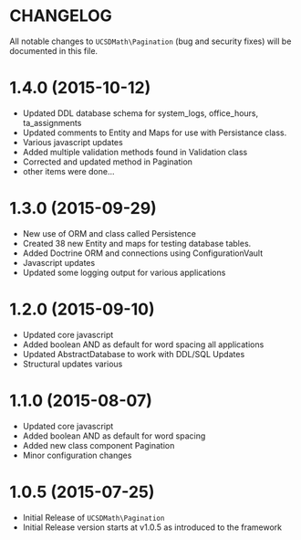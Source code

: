 CHANGELOG
=========

All notable changes to `UCSDMath\Pagination` (bug and security fixes) will
be documented in this file.

# 1.4.0 (2015-10-12)

 - Updated DDL database schema for system_logs, office_hours, ta_assignments
 - Updated comments to Entity and Maps for use with Persistance class.
 - Various javascript updates
 - Added multiple validation methods found in Validation class
 - Corrected and updated method in Pagination
 - other items were done...

# 1.3.0 (2015-09-29)

 - New use of ORM and class called Persistence
 - Created 38 new Entity and maps for testing database tables.
 - Added Doctrine ORM and connections using ConfigurationVault
 - Javascript updates
 - Updated some logging output for various applications

# 1.2.0 (2015-09-10)

 - Updated core javascript
 - Added boolean AND as default for word spacing all applications
 - Updated AbstractDatabase to work with DDL/SQL Updates
 - Structural updates various

# 1.1.0 (2015-08-07)

 - Updated core javascript
 - Added boolean AND as default for word spacing
 - Added new class component Pagination
 - Minor configuration changes

# 1.0.5 (2015-07-25)

 - Initial Release of `UCSDMath\Pagination`
 - Initial Release version starts at v1.0.5 as introduced to the framework
